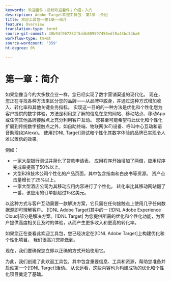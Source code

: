 ```yaml
---
keywords: 欢迎套件；目标欢迎套件；介绍；入门
description: Adobe Target欢迎工具包——第1章——介绍
title: 欢迎工具包——第1章——简介
feature: Overview
translation-type: tm+mt
source-git-commit: 48b94f967252f5ddb009597456edf0a43bc54ba6
workflow-type: tm+mt
source-wordcount: '359'
ht-degree: 0%

---
```



# 第一章：简介

如果您像当今的大多数企业一样，您已经实现了数字营销渠道的现代化。 现在，您正在寻找各种方法来区分您的品牌——从品牌中脱身，并通过这种方式增加收入、转化率和其他关键业务指标。 实现这一目的的一种方法是优化和个性化您为客户提供的数字体验，方法是利用您了解的信息在您的网站、移动站点、移动App或任何其他品牌接触点上充分利用客户互动。 您甚至可能希望将此优化和个性化扩展到传统数字接触点之外，如自助终端、物联网(IoT)设备、呼叫中心互动和语音助理(如Alexa)。 使用[!DNL Target]测试和个性化其数字体验的品牌已实现令人难以置信的效果。

例如：

* 一家大型银行测试并简化了贷款申请表。 应用程序开始增加了两倍，应用程序完成率提高了50%以上。
* 大型B2B技术公司个性化的产品页面，其中包含指南和白皮书等资源。 资产点击量增长了25%以上。
* 一家大型酒店公司为其移动应用内容进行了个性化。 转化率比其移动网站翻了一番，该应用的订单额超过15亿美元。

以这种方式与客户互动需要一款解决方案，它只需在任何接触点上使用几乎任何数据源即可理解客户。 [!DNL Adobe Target]其中的一 [!DNL Adobe Experience Cloud]部分是解决方案。[!DNL Target] 为您提供所需的优化和个性化功能，为客户提供高度相关且及时的体验，从而产生更多收入和更高的转化率。

如果您正在查看此欢迎工具包，您已经决定在[!DNL Adobe Target]上构建优化和个性化项目。 我们很高兴您能做到。

现在，我们要确保您立即以正确的方式开始使用它。

为此，我们创建了此欢迎工具包，其中包含重要信息、工具和资源，帮助您准备并启动第一个[!DNL Target]活动。 从长远看，这些内容也为构建成功的优化和个性化项目奠定了基础。

